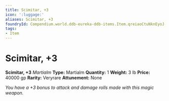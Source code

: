 ```yaml
---
title: Scimitar, +3
icon: ':luggage:'
aliases: Scimitar, +3
foundryId: Compendium.world.ddb-eureka-ddb-items.Item.qreiaoCtuNknEyoJ
tags:
- Item
---
```


# Scimitar, +3

**Scimitar, +3**
_Martialm_
**Type:** Martialm
**Quantity:** 1
**Weight:** 3 lb
**Price:** 40000 gp
**Rarity:** Veryrare
**Attunement:** None

*You have a +3 bonus to attack and damage rolls made with this magic weapon.*
